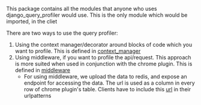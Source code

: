 This package contains all the modules that anyone who uses django_query_profiler would use.  This is the only module
which would be imported, in the cliet

There are two ways to use the query profiler:
1. Using the context manager/decorator around blocks of code which you want to profile.  This is defined in 
    [context_manager](context_manager.py)
2. Using middleware, if you want to profile the api/request.  This approach is more suited when used in conjunction with
    the chrome plugin.  This is defined in [middleware](middleware.py)
    - For using middleware, we upload the data to redis, and expose an endpoint for accessing the data.  The url
      is used as a column in every row of chrome plugin's table.  Clients have to include this [url](urls.py) in their 
      urlpatterns

